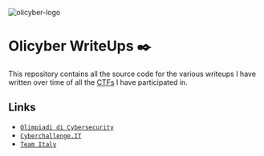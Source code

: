 <img src="https://olicyber.it/assets/loghi/logo-olicyber.svg" alt="olicyber-logo"></img>
# Olicyber WriteUps ✒️
This repository contains all the source code for the various writeups I have written over time of all the [CTFs](https://en.wikipedia.org/wiki/Capture_the_flag_(cybersecurity)) I have participated in.

## Links
* [`Olimpiadi di Cybersecurity`](https://olicyber.it)
* [`Cyberchallenge.IT`](https://cyberchallenge.it)
* [`Team Italy`](https://teamitaly.eu)
